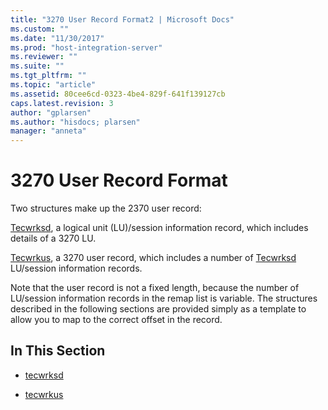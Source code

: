 ```yaml
---
title: "3270 User Record Format2 | Microsoft Docs"
ms.custom: ""
ms.date: "11/30/2017"
ms.prod: "host-integration-server"
ms.reviewer: ""
ms.suite: ""
ms.tgt_pltfrm: ""
ms.topic: "article"
ms.assetid: 80cee6cd-0323-4be4-829f-641f139127cb
caps.latest.revision: 3
author: "gplarsen"
ms.author: "hisdocs; plarsen"
manager: "anneta"
---
```

# 3270 User Record Format
Two structures make up the 2370 user record:  
  
 [Tecwrksd](../core/tecwrksd1.md), a logical unit (LU)/session information record, which includes details of a 3270 LU.  
  
 [Tecwrkus](../core/tecwrkus1.md), a 3270 user record, which includes a number of [Tecwrksd](../core/tecwrksd1.md) LU/session information records.  
  
 Note that the user record is not a fixed length, because the number of LU/session information records in the remap list is variable. The structures described in the following sections are provided simply as a template to allow you to map to the correct offset in the record.  
  
## In This Section  
  
-   [tecwrksd](../core/tecwrksd1.md)  
  
-   [tecwrkus](../core/tecwrkus1.md)